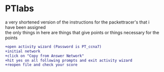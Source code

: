 # PTlabs
a very shortened version of the instructions for the packettracer's that i have been assigned    
the only things in here are things that give points or things necessary for the points


```diff
+open activity wizard (Password is PT_ccna7)
+initial network
+click on "Copy from Answer Network"
+hit yes on all following prompts and exit activity wizard
+reopen file and check your score

```

